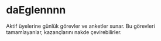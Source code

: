 # daEglennnn
Aktif üyelerine günlük görevler ve anketler sunar. Bu görevleri tamamlayanlar, kazançlarını nakde çevirebilirler.
